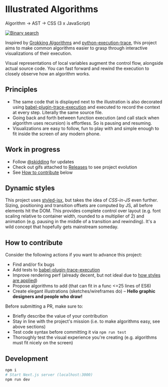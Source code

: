 # Illustrated Algorithms
Algorithm → AST → CSS (3 x JavaScript)

[![Binary search](binary-search.gif)](https://illustrated-algorithms-uwmguqbvwo.now.sh/)

Inspired by [Grokking Algorithms](https://www.manning.com/books/grokking-algorithms) and [python-execution-trace](https://github.com/mihneadb/python-execution-trace), this project aims to make common algorithms easier to grasp through interactive visualizations of their execution.

Visual representations of local variables augment the control flow, alongside actual source code. You can fast forward and rewind the execution to closely observe how an algorithm works.

## Principles

- The same code that is displayed next to the illustration is also decorated using [babel-plugin-trace-execution](https://github.com/skidding/babel-plugin-trace-execution) and executed to record the context at every step. Literally the same source file.
- Going back and forth between function execution (and call stack when algorithm uses recursion) is effortless. So is pausing and resuming.
- Visualizations are easy to follow, fun to play with and simple enough to fit inside the screen of any modern phone.

## Work in progress

- Follow [@skidding](https://twitter.com/skidding) for updates
- Check out gifs attached to [Releases](https://github.com/skidding/illustrated-algorithms/releases) to see project evolution
- See [How to contribute](#how-to-contribute) below

## Dynamic styles

This project uses [styled-jsx](https://github.com/zeit/styled-jsx), but takes the idea of *CSS-in-JS* even further. Sizing, positioning and transition offsets are computed by JS, all before elements hit the DOM. This provides complete control over layout (e.g. font scaling relative to container width, rounded to a multiplier of 2) and animation (e.g. pausing in the middle of a transition and rewinding). It's a wild concept that hopefully gets mainstream someday.

## How to contribute

Consider the following actions if you want to advance this project:

- Find and/or fix bugs
- Add tests to [babel-plugin-trace-execution](https://github.com/skidding/babel-plugin-trace-execution)
- Improve rendering perf (already decent, but not ideal due to [how styles are applied](#dynamic-styles))
- Propose algorithms to add (that can fit in a func <=25 lines of ES6)
- Create elegant illustrations (sketches/wireframes do) – **Hello graphic designers and people who draw!**

Before submitting a PR, make sure to:
- Briefly describe the value of your contribution
- Stay in line with the project's mission (i.e. to make algorithms easy, see above sections)
- Test code syntax before committing it via `npm run test`
- Thoroughly test the visual experience you're creating (e.g. algorithms must fit nicely on the screen)

## Development

```bash
npm i
# Start Next.js server (localhost:3000)
npm run dev
```
